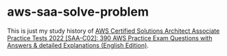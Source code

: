 # aws-saa-solve-problem

This is just my study history of [AWS Certified Solutions Architect Associate Practice Tests 2022 [SAA-C02]: 390 AWS Practice Exam Questions with Answers & detailed Explanations (English Edition)](https://www.amazon.co.jp/Certified-Solutions-Architect-Associate-Practice-ebook/dp/B07V5RLQFY).
